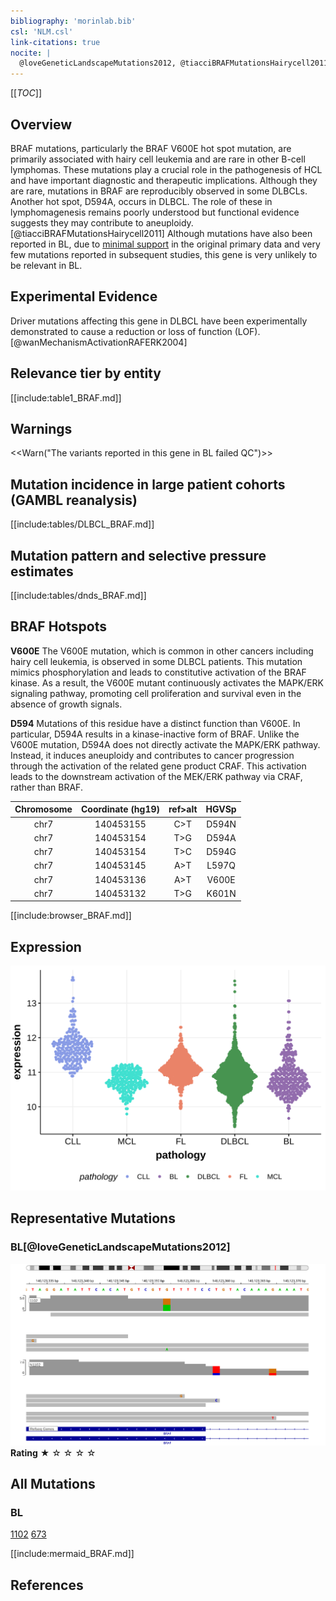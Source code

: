 ```yaml
---
bibliography: 'morinlab.bib'
csl: 'NLM.csl'
link-citations: true
nocite: |
  @loveGeneticLandscapeMutations2012, @tiacciBRAFMutationsHairycell2011, 
---
```

[[_TOC_]]



## Overview

BRAF mutations, particularly the BRAF V600E hot spot mutation, are primarily associated with hairy cell leukemia and are rare in other B-cell lymphomas. These mutations play a crucial role in the pathogenesis of HCL and have important diagnostic and therapeutic implications. Although they are rare, mutations in BRAF are reproducibly observed in some DLBCLs. Another hot spot, D594A, occurs in DLBCL. The role of these in lymphomagenesis remains poorly understood but functional evidence suggests they may contribute to aneuploidy.[@tiacciBRAFMutationsHairycell2011] 
Although mutations have also been reported in BL, due to [minimal support](BRAF#representative-mutation) in the original primary data and very few mutations reported in subsequent studies, this gene is very unlikely to be relevant in BL. 


## Experimental Evidence

Driver mutations affecting this gene in DLBCL have been experimentally demonstrated to cause a reduction or loss of function (LOF).[@wanMechanismActivationRAFERK2004]

## Relevance tier by entity

[[include:table1_BRAF.md]]

## Warnings

<<Warn("The variants reported in this gene in BL failed QC")>>


## Mutation incidence in large patient cohorts (GAMBL reanalysis)

[[include:tables/DLBCL_BRAF.md]]

## Mutation pattern and selective pressure estimates

[[include:tables/dnds_BRAF.md]]


## BRAF Hotspots

**V600E** The V600E mutation, which is common in other cancers including hairy cell leukemia, is observed in some DLBCL patients. This mutation mimics phosphorylation and leads to constitutive activation of the BRAF kinase. As a result, the V600E mutant continuously activates the MAPK/ERK signaling pathway, promoting cell proliferation and survival even in the absence of growth signals. 

**D594** Mutations of this residue have a distinct function than V600E. In particular, D594A results in a kinase-inactive form of BRAF. Unlike the V600E mutation, D594A does not directly activate the MAPK/ERK pathway. Instead, it induces aneuploidy and contributes to cancer progression through the activation of the related gene product CRAF. This activation leads to the downstream activation of the MEK/ERK pathway via CRAF, rather than BRAF.

| Chromosome |Coordinate (hg19) | ref>alt | HGVSp | 
 | :---:| :---: | :--: | :---: |
| chr7 | 140453155 | C>T | D594N |
| chr7 | 140453154 | T>G | D594A |
| chr7 | 140453154 | T>C | D594G |
| chr7 | 140453145 | A>T | L597Q |
| chr7 | 140453136 | A>T | V600E |
| chr7 | 140453132 | T>G | K601N |

[[include:browser_BRAF.md]]

## Expression
![](images/gene_expression/BRAF_by_pathology.svg)

## Representative Mutations

### BL[@loveGeneticLandscapeMutations2012]

![](primary/Love_BRAF.svg)
**Rating** 
&starf; &star; &star; &star; &star;

## All Mutations

### BL

[1102](https://www.bcgsc.ca/downloads/morinlab/GAMBL/Love/1102_reports.html)
[673](https://www.bcgsc.ca/downloads/morinlab/GAMBL/Love/673_reports.html)

[[include:mermaid_BRAF.md]]

## References

<!-- ORIGIN: tiacciBRAFMutationsHairycell2011a -->
<!-- DLBCL: tiacciBRAFMutationsHairycell2011a -->
<!-- BL: loveGeneticLandscapeMutations2012 -->
